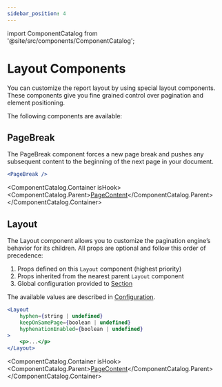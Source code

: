 ```yaml
---
sidebar_position: 4
---
```


import ComponentCatalog from '@site/src/components/ComponentCatalog';

# Layout Components

You can customize the report layout by using special layout components. These components give you fine grained control over pagination and element positioning.

The following components are available:

## PageBreak

The PageBreak component forces a new page break and pushes any subsequent content to the beginning of the next page in your document.

```jsx
<PageBreak />
```

<ComponentCatalog.Container isHook>
<ComponentCatalog.Parent>[PageContent](/react/components.md#pagecontent)</ComponentCatalog.Parent>
</ComponentCatalog.Container>

## Layout

The Layout component allows you to customize the pagination engine’s behavior for its children.
All props are optional and follow this order of precedence:

1. Props defined on this `Layout` component (highest priority)
1. Props inherited from the nearest parent `Layout` component
1. Global configuration provided to [Section](/react/components.md#section)

The available values are described in [Configuration](/configuration.md).

```jsx
<Layout
    hyphen={string | undefined}
    keepOnSamePage={boolean | undefined}
    hyphenationEnabled={boolean | undefined}
>
    <p>...</p>
</Layout>
```

<ComponentCatalog.Container isHook>
<ComponentCatalog.Parent>[PageContent](/react/components.md#pagecontent)</ComponentCatalog.Parent>
</ComponentCatalog.Container>
